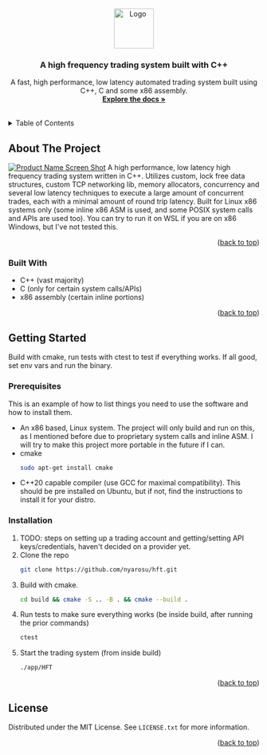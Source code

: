 <!-- Improved compatibility of back to top link: See: https://github.com/othneildrew/Best-README-Template/pull/73 -->
<a name="readme-top"></a>

<!-- PROJECT LOGO -->
<br />
<div align="center">
  <a href="https://github.com/nyarosu/hft">
    <img src="https://miro.medium.com/v2/resize:fit:1358/1*795TCPCY9EnT8lB7j49MZg.jpeg" alt="Logo" width="80" height="80">
  </a>

<h3 align="center">A high frequency trading system built with C++</h3>

  <p align="center">
    A fast, high performance, low latency automated trading system built using C++, C and some x86 assembly.
    <br />
    <a href="https://github.com/nyarosu/hft/docs/html/index.html"><strong>Explore the docs »</strong></a>
    <br />
    <br />
  </p>
</div>



<!-- TABLE OF CONTENTS -->
<details>
  <summary>Table of Contents</summary>
  <ol>
    <li>
      <a href="#about-the-project">About The Project</a>
      <ul>
        <li><a href="#built-with">Built With</a></li>
      </ul>
    </li>
    <li>
      <a href="#getting-started">Getting Started</a>
      <ul>
        <li><a href="#prerequisites">Prerequisites</a></li>
        <li><a href="#installation">Installation</a></li>
      </ul>
    </li>
    <li><a href="#usage">Usage</a></li>
    <li><a href="#roadmap">Roadmap</a></li>
    <li><a href="#contributing">Contributing</a></li>
    <li><a href="#license">License</a></li>
    <li><a href="#contact">Contact</a></li>
    <li><a href="#acknowledgments">Acknowledgments</a></li>
  </ol>
</details>



<!-- ABOUT THE PROJECT -->
## About The Project

[![Product Name Screen Shot][product-screenshot]](https://example.com)
A high performance, low latency high frequency trading system written in C++. Utilizes custom, lock free data structures, custom TCP networking lib, memory allocators, concurrency and several low latency techniques to execute a large amount of concurrent trades, each with a minimal amount of round trip latency.
Built for Linux x86 systems only (some inline x86 ASM is used, and some POSIX system calls and APIs are used too). You can try to run it on WSL if you are on x86 Windows, but I've not tested this.
<p align="right">(<a href="#readme-top">back to top</a>)</p>



### Built With

* C++ (vast majority)
* C (only for certain system calls/APIs)
* x86 assembly (certain inline portions)

<p align="right">(<a href="#readme-top">back to top</a>)</p>



<!-- GETTING STARTED -->
## Getting Started

Build with cmake, run tests with ctest to test if everything works. If all good, set env vars and run the binary.

### Prerequisites

This is an example of how to list things you need to use the software and how to install them.
* An x86 based, Linux system. The project will only build and run on this, as I mentioned before due to proprietary system calls and inline ASM. I will try to make this project more portable in the future if I can.
* cmake
  ```sh
  sudo apt-get install cmake
  ```
* C++20 capable compiler (use GCC for maximal compatibility). This should be pre installed on Ubuntu, but if not, find the instructions to install it for your distro. 

### Installation

1. TODO: steps on setting up a trading account and getting/setting API keys/credentials, haven't decided on a provider yet.
2. Clone the repo
   ```sh
   git clone https://github.com/nyarosu/hft.git
   ```
3. Build with cmake. 
   ```sh
   cd build && cmake -S .. -B . && cmake --build .
   ```
4. Run tests to make sure everything works (be inside build, after running the prior commands)
   ```sh
   ctest
   ```
5. Start the trading system (from inside build)
   ```sh
   ./app/HFT
   ```

<p align="right">(<a href="#readme-top">back to top</a>)</p>









<!-- LICENSE -->
## License

Distributed under the MIT License. See `LICENSE.txt` for more information.

<p align="right">(<a href="#readme-top">back to top</a>)</p>




<!-- MARKDOWN LINKS & IMAGES -->
<!-- https://www.markdownguide.org/basic-syntax/#reference-style-links -->
[contributors-shield]: https://img.shields.io/github/contributors/github_username/repo_name.svg?style=for-the-badge
[contributors-url]: https://github.com/github_username/repo_name/graphs/contributors
[forks-shield]: https://img.shields.io/github/forks/github_username/repo_name.svg?style=for-the-badge
[forks-url]: https://github.com/github_username/repo_name/network/members
[stars-shield]: https://img.shields.io/github/stars/github_username/repo_name.svg?style=for-the-badge
[stars-url]: https://github.com/github_username/repo_name/stargazers
[issues-shield]: https://img.shields.io/github/issues/github_username/repo_name.svg?style=for-the-badge
[issues-url]: https://github.com/github_username/repo_name/issues
[license-shield]: https://img.shields.io/github/license/github_username/repo_name.svg?style=for-the-badge
[license-url]: https://github.com/github_username/repo_name/blob/master/LICENSE.txt
[linkedin-shield]: https://img.shields.io/badge/-LinkedIn-black.svg?style=for-the-badge&logo=linkedin&colorB=555
[linkedin-url]: https://linkedin.com/in/linkedin_username
[product-screenshot]: images/screenshot.png
[Next.js]: https://img.shields.io/badge/next.js-000000?style=for-the-badge&logo=nextdotjs&logoColor=white
[Next-url]: https://nextjs.org/
[React.js]: https://img.shields.io/badge/React-20232A?style=for-the-badge&logo=react&logoColor=61DAFB
[React-url]: https://reactjs.org/
[Vue.js]: https://img.shields.io/badge/Vue.js-35495E?style=for-the-badge&logo=vuedotjs&logoColor=4FC08D
[Vue-url]: https://vuejs.org/
[Angular.io]: https://img.shields.io/badge/Angular-DD0031?style=for-the-badge&logo=angular&logoColor=white
[Angular-url]: https://angular.io/
[Svelte.dev]: https://img.shields.io/badge/Svelte-4A4A55?style=for-the-badge&logo=svelte&logoColor=FF3E00
[Svelte-url]: https://svelte.dev/
[Laravel.com]: https://img.shields.io/badge/Laravel-FF2D20?style=for-the-badge&logo=laravel&logoColor=white
[Laravel-url]: https://laravel.com
[Bootstrap.com]: https://img.shields.io/badge/Bootstrap-563D7C?style=for-the-badge&logo=bootstrap&logoColor=white
[Bootstrap-url]: https://getbootstrap.com
[JQuery.com]: https://img.shields.io/badge/jQuery-0769AD?style=for-the-badge&logo=jquery&logoColor=white
[JQuery-url]: https://jquery.com 
